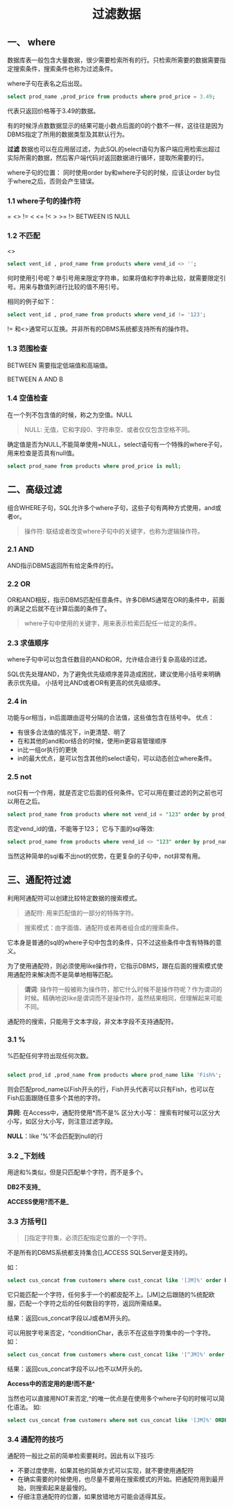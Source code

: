 # <center>过滤数据</center>

## 一、 where

数据库表一般包含大量数据，很少需要检索所有的行。只检索所需要的数据需要指定搜索条件，搜索条件也称为过滤条件。

where子句在表名之后出现。
```sql
select prod_name ,prod_price from products where prod_price = 3.49;
```
代表只返回价格等于3.49的数据。

有的时候浮点数数据显示的结果可能小数点后面的0的个数不一样，这往往是因为DBMS指定了所用的数据类型及其默认行为。

**过滤**
数据也可以在应用层过滤，为此SQL的select语句为客户端应用检索出超过实际所需的数据，然后客户端代码对返回数据进行循环，提取所需要的行。

where子句的位置：
同时使用order by和where子句的时候，应该让order by位于where之后，否则会产生错误。

### 1.1 where子句的操作符

= <> != < <= !< > >= !> BETWEEN IS NULL

### 1.2 不匹配

<>
```sql
select vent_id , prod_name from products where vend_id <> '';
```
何时使用引号呢？单引号用来限定字符串，如果将值和字符串比较，就需要限定引号。用来与数值列进行比较的值不用引号。

相同的例子如下：
```sql
select vent_id , prod_name from products where vend_id != '123';
```
!= 和<>通常可以互换。并非所有的DBMS系统都支持所有的操作符。

### 1.3 范围检查

BETWEEN 需要指定低端值和高端值。

BETWEEN A AND B

### 1.4 空值检查

在一个列不包含值的时候，称之为空值。NULL
> NULL: 无值，它和字段0、字符串空、或者仅仅包含空格不同。

确定值是否为NULL,不能简单使用=NULL，select语句有一个特殊的where子句，用来检查是否具有null值。

```sql
select prod_name from products where prod_price is null;

```

## 二、高级过滤

组合WHERE子句，SQL允许多个where子句，这些子句有两种方式使用，and或者or。

> 操作符: 联结或者改变where子句中的关键字，也称为逻辑操作符。

### 2.1 AND

AND指示DBMS返回所有给定条件的行。

### 2.2 OR

OR和AND相反，指示DBMS匹配任意条件。许多DBMS通常在OR的条件中，前面的满足之后就不在计算后面的条件了。

> where子句中使用的关键字，用来表示检索匹配任一给定的条件。

### 2.3 求值顺序

where子句中可以包含任数目的AND和OR，允许结合进行复杂高级的过滤。

SQL优先处理AND，为了避免优先级顺序差异造成困扰，建议使用小括号来明确表示优先级。
小括号比AND或者OR有更高的优先级顺序。

### 2.4 in

功能与or相当，in后面跟由逗号分隔的合法值，这些值包含在括号中。
优点：
- 有很多合法值的情况下，in更清楚、明了
- 在和其他的and和or结合的时候，使用in更容易管理顺序
- in比一组or执行的更快
- in的最大优点，是可以包含其他的select语句，可以动态创立where条件。
  
### 2.5 not

not只有一个作用，就是否定它后面的任何条件。它可以用在要过滤的列之前也可以用在之后。

```sql
select prod_name from products where not vend_id = "123" order by prod_name;
```

否定vend_id的值，不能等于123；
它与下面的sql等效:

```sql
select prod_name from products where vend_id <> "123" order by prod_name;
```

当然这种简单的sql看不出not的优势，在更复杂的子句中，not非常有用。

## 三、通配符过滤

利用阿通配符可以创建比较特定数据的搜索模式。
> 通配符: 用来匹配值的一部分的特殊字符。

> 搜索模式：由字面值、通配符或者两者组合成的搜索条件。

它本身是普通的sql的where子句中包含的条件，只不过这些条件中含有特殊的意义。

为了使用通配符，则必须使用like操作符，它指示DBMS，跟在后面的搜索模式使用通配符来解决而不是简单地相等匹配。

> **谓词**: 操作符一般被称为操作符，那它什么时候不是操作符呢？作为谓词的时候。精确地说like是谓词而不是操作符，虽然结果相同，但理解起来可能不同。

通配符的搜索，只能用于文本字段，非文本字段不支持通配符。

### 3.1 %

%匹配任何字符出现任何次数。

```sql

select prod_id ,prod_name from products where prod_name like 'Fish%';
```
则会匹配prod_name以Fish开头的行，Fish开头代表可以只有Fish，也可以在Fish后面跟随任意多个其他的字符。

**异同**: 在Access中，通配符使用*而不是%
区分大小写： 搜索有时候可以区分大小写，如区分大小写，则注意过滤字段。

**NULL**：like '%'不会匹配到null的行

### 3.2 _下划线

用途和%类似，但是只匹配单个字符，而不是多个。

**DB2不支持_**

**ACCESS使用?而不是_**

### 3.3 方括号[]

> []指定字符集，必须匹配指定位置的一个字符。

不是所有的DBMS系统都支持集合[],ACCESS SQLServer是支持的。

如：
```sql
select cus_concat from customers where cust_concat like '[JM]%' order by cus_concat;

```
它只能匹配一个字符，任何多于一个的都皮配不上。[JM]之后跟随的%统配欧服，匹配一个字符之后的任何数目的字符，返回所需结果。

结果：返回cus_concat字段以J或者M开头的。

可以用脱字号来否定，^conditionChar，表示不在这些字符集中的一个字符。
如：

```sql
select cus_concat from customers where cust_concat like '[^JM]%' order by cus_concat;

```
结果：返回cus_concat字段不以J也不以M开头的。

**Access中的否定用的是!而不是^**

当然也可以直接用NOT来否定,^的唯一优点是在使用多个where子句的时候可以简化语法。
如:

```sql
select cus_concat from customers where not cus_concat like '[JM]%' ORDER BY cust_concat;

```

### 3.4 通配符的技巧

通配符一般比之前的简单检索要耗时。因此有以下技巧:

- 不要过度使用，如果其他的简单方式可以实现，就不要使用通配符
- 在确实需要的时候使用，也尽量不要用在搜索模式的开始。把通配符用到最开始，则搜索起来是最慢的。
- 仔细注意通配符的位置，如果放错地方可能会适得其反。
